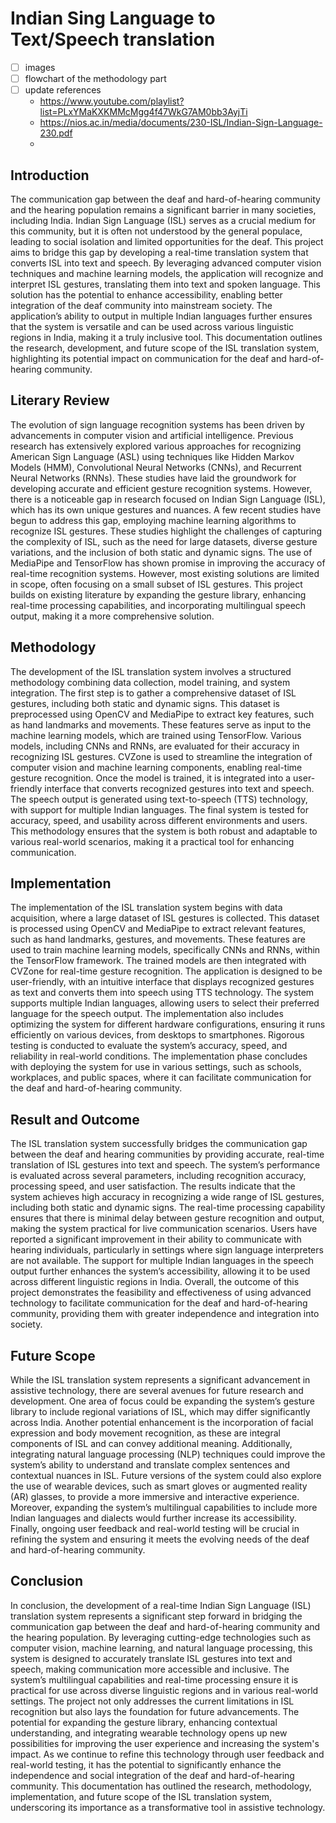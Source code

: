 # Indian Sing Language to Text/Speech translation

- [ ] images
- [ ] flowchart of the methodology part
- [ ] update references
	- https://www.youtube.com/playlist?list=PLxYMaKXKMMcMgg4f47WkG7AM0bb3AyjTi
	- https://nios.ac.in/media/documents/230-ISL/Indian-Sign-Language-230.pdf
	- 
## Introduction

The communication gap between the deaf and hard-of-hearing community and the hearing population remains a significant barrier in many societies, including India. Indian Sign Language (ISL) serves as a crucial medium for this community, but it is often not understood by the general populace, leading to social isolation and limited opportunities for the deaf. This project aims to bridge this gap by developing a real-time translation system that converts ISL into text and speech. By leveraging advanced computer vision techniques and machine learning models, the application will recognize and interpret ISL gestures, translating them into text and spoken language. This solution has the potential to enhance accessibility, enabling better integration of the deaf community into mainstream society. The application’s ability to output in multiple Indian languages further ensures that the system is versatile and can be used across various linguistic regions in India, making it a truly inclusive tool. This documentation outlines the research, development, and future scope of the ISL translation system, highlighting its potential impact on communication for the deaf and hard-of-hearing community.

## Literary Review

The evolution of sign language recognition systems has been driven by advancements in computer vision and artificial intelligence. Previous research has extensively explored various approaches for recognizing American Sign Language (ASL) using techniques like Hidden Markov Models (HMM), Convolutional Neural Networks (CNNs), and Recurrent Neural Networks (RNNs). These studies have laid the groundwork for developing accurate and efficient gesture recognition systems. However, there is a noticeable gap in research focused on Indian Sign Language (ISL), which has its own unique gestures and nuances. A few recent studies have begun to address this gap, employing machine learning algorithms to recognize ISL gestures. These studies highlight the challenges of capturing the complexity of ISL, such as the need for large datasets, diverse gesture variations, and the inclusion of both static and dynamic signs. The use of MediaPipe and TensorFlow has shown promise in improving the accuracy of real-time recognition systems. However, most existing solutions are limited in scope, often focusing on a small subset of ISL gestures. This project builds on existing literature by expanding the gesture library, enhancing real-time processing capabilities, and incorporating multilingual speech output, making it a more comprehensive solution.

## Methodology

The development of the ISL translation system involves a structured methodology combining data collection, model training, and system integration. The first step is to gather a comprehensive dataset of ISL gestures, including both static and dynamic signs. This dataset is preprocessed using OpenCV and MediaPipe to extract key features, such as hand landmarks and movements. These features serve as input to the machine learning models, which are trained using TensorFlow. Various models, including CNNs and RNNs, are evaluated for their accuracy in recognizing ISL gestures. CVZone is used to streamline the integration of computer vision and machine learning components, enabling real-time gesture recognition. Once the model is trained, it is integrated into a user-friendly interface that converts recognized gestures into text and speech. The speech output is generated using text-to-speech (TTS) technology, with support for multiple Indian languages. The final system is tested for accuracy, speed, and usability across different environments and users. This methodology ensures that the system is both robust and adaptable to various real-world scenarios, making it a practical tool for enhancing communication.



## Implementation

The implementation of the ISL translation system begins with data acquisition, where a large dataset of ISL gestures is collected. This dataset is processed using OpenCV and MediaPipe to extract relevant features, such as hand landmarks, gestures, and movements. These features are used to train machine learning models, specifically CNNs and RNNs, within the TensorFlow framework. The trained models are then integrated with CVZone for real-time gesture recognition. The application is designed to be user-friendly, with an intuitive interface that displays recognized gestures as text and converts them into speech using TTS technology. The system supports multiple Indian languages, allowing users to select their preferred language for the speech output. The implementation also includes optimizing the system for different hardware configurations, ensuring it runs efficiently on various devices, from desktops to smartphones. Rigorous testing is conducted to evaluate the system’s accuracy, speed, and reliability in real-world conditions. The implementation phase concludes with deploying the system for use in various settings, such as schools, workplaces, and public spaces, where it can facilitate communication for the deaf and hard-of-hearing community.

## Result and Outcome

The ISL translation system successfully bridges the communication gap between the deaf and hearing communities by providing accurate, real-time translation of ISL gestures into text and speech. The system’s performance is evaluated across several parameters, including recognition accuracy, processing speed, and user satisfaction. The results indicate that the system achieves high accuracy in recognizing a wide range of ISL gestures, including both static and dynamic signs. The real-time processing capability ensures that there is minimal delay between gesture recognition and output, making the system practical for live communication scenarios. Users have reported a significant improvement in their ability to communicate with hearing individuals, particularly in settings where sign language interpreters are not available. The support for multiple Indian languages in the speech output further enhances the system’s accessibility, allowing it to be used across different linguistic regions in India. Overall, the outcome of this project demonstrates the feasibility and effectiveness of using advanced technology to facilitate communication for the deaf and hard-of-hearing community, providing them with greater independence and integration into society.

## Future Scope

While the ISL translation system represents a significant advancement in assistive technology, there are several avenues for future research and development. One area of focus could be expanding the system’s gesture library to include regional variations of ISL, which may differ significantly across India. Another potential enhancement is the incorporation of facial expression and body movement recognition, as these are integral components of ISL and can convey additional meaning. Additionally, integrating natural language processing (NLP) techniques could improve the system’s ability to understand and translate complex sentences and contextual nuances in ISL. Future versions of the system could also explore the use of wearable devices, such as smart gloves or augmented reality (AR) glasses, to provide a more immersive and interactive experience. Moreover, expanding the system’s multilingual capabilities to include more Indian languages and dialects would further increase its accessibility. Finally, ongoing user feedback and real-world testing will be crucial in refining the system and ensuring it meets the evolving needs of the deaf and hard-of-hearing community.

## Conclusion

In conclusion, the development of a real-time Indian Sign Language (ISL) translation system represents a significant step forward in bridging the communication gap between the deaf and hard-of-hearing community and the hearing population. By leveraging cutting-edge technologies such as computer vision, machine learning, and natural language processing, this system is designed to accurately translate ISL gestures into text and speech, making communication more accessible and inclusive. The system’s multilingual capabilities and real-time processing ensure it is practical for use across diverse linguistic regions and in various real-world settings. The project not only addresses the current limitations in ISL recognition but also lays the foundation for future advancements. The potential for expanding the gesture library, enhancing contextual understanding, and integrating wearable technology opens up new possibilities for improving the user experience and increasing the system's impact. As we continue to refine this technology through user feedback and real-world testing, it has the potential to significantly enhance the independence and social integration of the deaf and hard-of-hearing community. This documentation has outlined the research, methodology, implementation, and future scope of the ISL translation system, underscoring its importance as a transformative tool in assistive technology.
